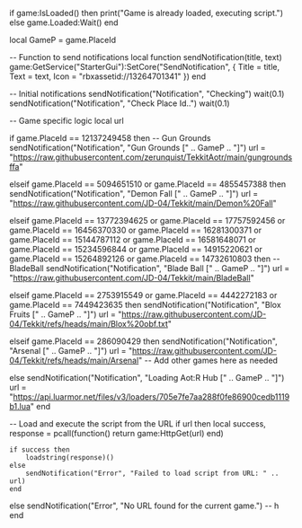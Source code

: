 if game:IsLoaded() then
    print("Game is already loaded, executing script.")
else
    game.Loaded:Wait()
end

local GameP = game.PlaceId

-- Function to send notifications
local function sendNotification(title, text)
    game:GetService("StarterGui"):SetCore("SendNotification", {
        Title = title,
        Text = text,
        Icon = "rbxassetid://13264701341"
    })
end

-- Initial notifications
sendNotification("Notification", "Checking")
wait(0.1)
sendNotification("Notification", "Check Place Id..")
wait(0.1)

-- Game specific logic
local url

if game.PlaceId == 12137249458 then  -- Gun Grounds
    sendNotification("Notification", "Gun Grounds [" .. GameP .. "]")
    url = "https://raw.githubusercontent.com/zerunquist/TekkitAotr/main/gungroundsffa"

elseif game.PlaceId == 5094651510 or game.PlaceId == 4855457388 then 
    sendNotification("Notification", "Demon Fall [" .. GameP .. "]")
    url = "https://raw.githubusercontent.com/JD-04/Tekkit/main/Demon%20Fall"

elseif game.PlaceId == 13772394625 or game.PlaceId == 17757592456 or game.PlaceId == 16456370330 or game.PlaceId == 16281300371 or game.PlaceId == 15144787112 or game.PlaceId == 16581648071 or game.PlaceId == 15234596844 or game.PlaceId == 14915220621 or game.PlaceId == 15264892126 or game.PlaceId == 14732610803 then  -- BladeBall
    sendNotification("Notification", "Blade Ball [" .. GameP .. "]")
    url = "https://raw.githubusercontent.com/JD-04/Tekkit/main/BladeBall"

elseif game.PlaceId == 2753915549 or game.PlaceId == 4442272183 or game.PlaceId == 7449423635 then
    sendNotification("Notification", "Blox Fruits [" .. GameP .. "]")
    url = "https://raw.githubusercontent.com/JD-04/Tekkit/refs/heads/main/Blox%20obf.txt"

elseif game.PlaceId == 286090429 then
    sendNotification("Notification", "Arsenal [" .. GameP .. "]")
    url = "https://raw.githubusercontent.com/JD-04/Tekkit/refs/heads/main/Arsenal"
-- Add other games here as needed

else
    sendNotification("Notification", "Loading Aot:R Hub [" .. GameP .. "]")
    url = "https://api.luarmor.net/files/v3/loaders/705e7fe7aa288f0fe86900cedb1119b1.lua"
end

-- Load and execute the script from the URL
if url then
    local success, response = pcall(function()
        return game:HttpGet(url)
    end)

    if success then
        loadstring(response)()
    else
        sendNotification("Error", "Failed to load script from URL: " .. url)
    end
else
    sendNotification("Error", "No URL found for the current game.") -- h
end

